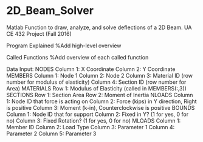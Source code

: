 # 2D_Beam_Solver
Matlab Function to draw, analyze, and solve deflections of a 2D Beam.
UA CE 432 Project (Fall 2016)

Program Explained
%Add high-level overview

Called Functions
%Add overview of each called function

Data Input:
	NODES
		Column 1: 	X Coordinate
		Column 2: 	Y Coordinate
	MEMBERS
		Column 1: 	Node 1
		Column 2: 	Node 2
		Column 3: 	Material ID (row number for modulus of elasticity)
		Column 4: 	Section ID (row number for Area)
	MATERIALS
		Row 1:		Modulus of Elasticity (called in MEMBERS(:,3))
	SECTIONS
		Row 1:		Section Area
		Row 2:		Moment of Inertia 
	NLOADS
		Column 1:	Node ID that force is acting on
		Column 2:	Force (kips) in Y direction, Right is positive
		Column 3:	Moment (k-in), Counterclockwise is positive
	BOUNDS
		Column 1:	Node ID that for support
		Column 2:	Fixed in Y? (1 for yes, 0 for no)
		Column 3:	Fixed Rotation? (1 for yes, 0 for no)
	MLOADS
		Column 1:	Member ID
		Column 2:	Load Type
		Column 3:	Parameter 1
		Column 4:	Parameter 2
		Column 5:	Parameter 3
